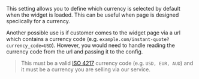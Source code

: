 This setting allows you to define which currency is selected by default when the widget is loaded. This can be
useful when page is designed speciically for a currency.

Another possible use is if customer comes to the widget page via a url which contains a currency code (e.g.
<code>example.com/instant-quote?currency_code=USD</code>). However, you would need to handle reading the currency code
from the url and passing it to the config.

> This must be a valid
<a href="https://en.wikipedia.org/wiki/ISO_4217#Active_codes" target="_blank" title="ISO">ISO 4217</a>
currency code (e.g. <code>USD, EUR, AUD</code>) and it must be a currency you are selling via our service.
